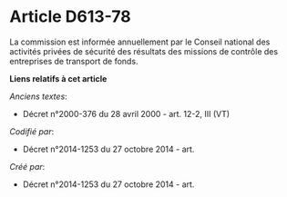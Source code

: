 # Article D613-78

La commission est informée annuellement par le Conseil national des activités privées de sécurité des résultats des missions
de contrôle des entreprises de transport de fonds.

**Liens relatifs à cet article**

_Anciens textes_:

  - Décret n°2000-376 du 28 avril 2000 - art. 12-2, III (VT)

_Codifié par_:

  - Décret n°2014-1253 du 27 octobre 2014 - art.

_Créé par_:

  - Décret n°2014-1253 du 27 octobre 2014 - art.
